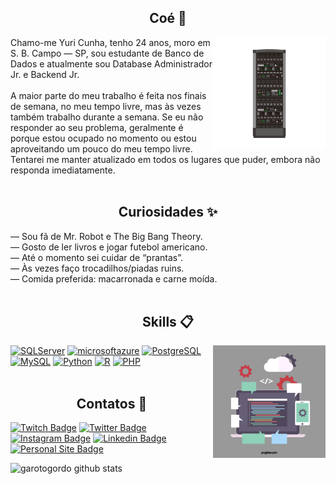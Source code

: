 
### <h2 align="center">Coé 👋</h2>

<img align="right" src="arquivos-para-download/database.png" width="180"/>

Chamo-me Yuri Cunha, tenho 24 anos, moro em S. B. Campo — SP, sou estudante de Banco de Dados e atualmente sou Database Administrador Jr. e Backend Jr.<br><br>
A maior parte do meu trabalho é feita nos finais de semana, no meu tempo livre, mas às vezes também trabalho durante a semana. Se eu não responder ao seu problema, geralmente é porque estou ocupado no momento ou estou aproveitando um pouco do meu tempo livre. Tentarei me manter atualizado em todos os lugares que puder, embora não responda imediatamente.<br><br>

### <h2 align="center">Curiosidades ✨</h2>

— Sou fã de Mr. Robot e The Big Bang Theory.<br>
— Gosto de ler livros e jogar futebol americano.<br>
— Até o momento sei cuidar de “prantas”.<br>
— Às vezes faço trocadilhos/piadas ruins.<br>
— Comida preferida: macarronada e carne moída.<br><br>


### <h2 align="center">Skills 📋</h2>

<img align="right" src="arquivos-para-download/programming.png" width="180"/>

[![SQLServer](https://img.shields.io/badge/SQL%20Server-black?style=for-the-badge&logo=MicrosoftSQLServer&style=flat)](https://www.microsoft.com/en-us/sql-server/sql-server-2019)
[![microsoftazure](https://img.shields.io/badge/microsoftazure-blue?style=for-the-badge&logo=microsoftazure&style=flat)](https://azure.microsoft.com/pt-br/)
[![PostgreSQL](https://img.shields.io/badge/PostgreSQL-navy?style=for-the-badge&logo=PostgreSQL&style=flat)](https://www.postgresql.org/)
[![MySQL](https://img.shields.io/badge/MySQL-white?style=for-the-badge&logo=MySQL&style=plastic)](https://www.mysql.com/)
[![Python](https://img.shields.io/badge/Python-gold?style=for-the-badge&logo=python&style=plastic)](https://www.python.org/)
[![R](https://img.shields.io/badge/R-dimgrey?style=for-the-badge&logo=R&style=plastic)](https://www.r-project.org/)
[![PHP](https://img.shields.io/badge/PHP-indigo?style=for-the-badge&logo=PHP&style=plastic)](https://www.php.net/)<br><br>


### <h2 align="center">Contatos 📧</h2>

[![Twitch Badge](https://img.shields.io/badge/@garotogordo-2D425E?style=flat&labelColor=2D425E&logo=twitch&logoColor=white&link=https://twitch.com/garotogordo)](https://twitch.com/garotogordo)
[![Twitter Badge](https://img.shields.io/badge/@garotogord0-2D425E?style=flat&labelColor=2D425E&logo=twitter&logoColor=white&link=https://twitter.com/garotogord0)](https://twitter.com/garotogord0)
[![Instagram Badge](https://img.shields.io/badge/@garotogordo-2D425E?style=flat&labelColor=2D425E&logo=instagram&logoColor=white&link=https://instagram.com/garotogordo)](https://instagram.com/garotogordo)
[![Linkedin Badge](https://img.shields.io/badge/Leonardo%20Vargas-2D425E?style=flat&logo=Linkedin&logoColor=white&link=https://www.linkedin.com/in/garotogordo/)](https://www.linkedin.com/in/ycdp/) 
[![Personal Site Badge](https://img.shields.io/badge/garotogordo-2D425E?style=flat&logo=garotogordo&logoColor=white)](https://garotogordo.github.io/garotogordo/) 

![garotogordo github stats](https://github-readme-stats.vercel.app/api?username=garotogordo&show_icons=true&theme=dracula&show_owner=true)




<!-- [![Discord Badge](https://img.shields.io/badge/Acesse%20minha%20comunidade%20no%20Discord-7289da?style=for-the-badge&logo=discord&logoColor=white&link=https://discord.gg/fNgjj2mU)](https://discord.gg/fNgjj2mU) --->
